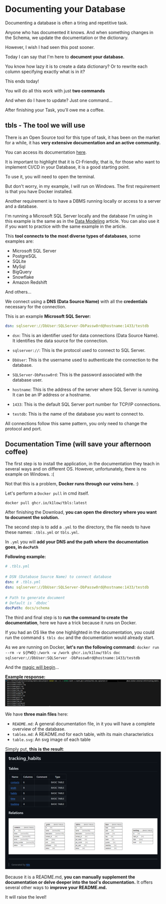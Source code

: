 # Documenting your Database
Documenting a database is often a tiring and repetitive task.

Anyone who has documented it knows. And when something changes in the Schema, we update the documentation or the dictionary.

However, I wish I had seen this post sooner.

Today I can say that I'm here to **document your database.**

You know how lazy it is to create a data dictionary? Or to rewrite each column specifying exactly what is in it?

This ends today!

You will do all this work with just **two commands**

And when do I have to update? Just one command...

After finishing your Task, you'll owe me a coffee.

## tbls - The tool we will use
There is an Open Source tool for this type of task, it has been on the market for a while, it has **very extensive documentation and an active community.**

You can access its documentation [here](https://github.com/k1LoW/tbls?tab=readme-ov-file).

It is important to highlight that it is CI-Friendly, that is, for those who want to implement CI/CD in your Database, it is a good starting point.

To use it, you will need to open the terminal.

But don't worry, in my example, I will run on Windows. The first requirement is that you have Docker installed.

Another requirement is to have a DBMS running locally or access to a server and a database.

I'm running a Microsoft SQL Server locally and the database I'm using in this example is the same as in the [Data Modeling](/topics/en/01-data-modeling.md) article. You can also use it if you want to practice with the same example in the article.

This **tool connects to the most diverse types of databases**, some examples are:
- Microsoft SQL Server
- PostgreSQL
- SQLite
- MySql
- BigQuery
- Snowflake
- Amazon Redshift

And others...

We connect using a **DNS (Data Source Name)** with all the **credentials** necessary for the connection.

This is an example **Microsoft SQL Server:**
```yml
dsn: sqlserver://DbUser:SQLServer-DbPassw0rd@hostname:1433/testdb
```

- `dsn`: This is an identifier used for data connections (Data Source Name). It identifies the data source for the connection.

- `sqlserver://`: This is the protocol used to connect to SQL Server.

- `DbUser`: This is the username used to authenticate the connection to the database.

- `SQLServer-DbPassw0rd`: This is the password associated with the database user.

- `hostname`: This is the address of the server where SQL Server is running. It can be an IP address or a hostname.

- `1433`: This is the default SQL Server port number for TCP/IP connections.

- `testdb`: This is the name of the database you want to connect to.

All connections follow this same pattern, you only need to change the protocol and port.

## Documentation Time (will save your afternoon coffee)

The first step is to install the application, in the documentation they teach in several ways and on different OS. However, unfortunately, there is no example on Windows. :(

Not that this is a problem, **Docker runs through our veins here.** :)

Let's perform a `Docker pull` in cmd itself.
```docker
docker pull ghcr.io/k1low/tbls:latest
```

After finishing the Download, **you can open the directory where you want to document the solution.**

The second step is to add a `.yml` to the directory, the file needs to have these names: `.tbls.yml` or `tbls.yml`.

In `.yml` you will **add your DNS and the path where the documentation goes, in `docPath`**

**Following example:**
```yml
# .tbls.yml

# DSN (Database Source Name) to connect database
dsn: # .tbls.yml
dsn: sqlserver://DbUser:SQLServer-DbPassw0rd@hostname:1433/testdb

# Path to generate document
# Default is `dbdoc`
docPath: docs/schema
```

The third and final step is to **run the command to create the documentation**, here we have a trick because it runs on Docker.

If you had an OS like the one highlighted in the documentation, you could run the command `$ tbls doc` and the documentation would already start.

As we are running on Docker, **let's run the following command:** `docker run --rm -v ${PWD}:/work -w /work ghcr.io/k1low/tbls doc sqlserver://DbUser:SQLServer -DbPassw0rd@hostname:1433/testdb`

And the [magic will begin](https://www.youtube.com/watch?v=NAw7SqHnHLI)...

**Example response:**
![tbls_example](/topics/imgs/08-docs-database/tbls_example.png)

We have **three main files** here:
- `README.md`: A general documentation file, in it you will have a complete overview of the database.
- `tablea.md`: A README.md for each table, with its main characteristics
- `table.svg`: An svg image of each table

Simply put, **this is the result**:
![tbls_readme](/topics/imgs/08-docs-database/tbls_readme.png)

Because it is a README.md, **you can manually supplement the documentation or delve deeper into the tool's documentation.** It offers several other ways to **improve your README.md.**

It will raise the level!